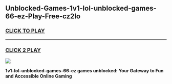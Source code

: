 
## Unblocked-Games-1v1-lol-unblocked-games-66-ez-Play-Free-cz2lo
<h3>
<a href="https://premium76.site?title=1v1-lol-unblocked-games-66-ez&ref=22A">CLICK TO PLAY</a></h3>
<hr>

<h3>
<a href="https://premium76.site?title=1v1-lol-unblocked-games-66-ez&ref=22A">CLICK 2 PLAY</a>
  
</h3>

<a href="https://premium76.site?title=1v1-lol-unblocked-games-66-ez&ref=22A"><img src="https://clearcache.store/games.png"></a>


**1v1-lol-unblocked-games-66-ez games unblocked: Your Gateway to Fun and Accessible Online Gaming**
